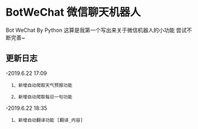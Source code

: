 # BotWeChat 微信聊天机器人
Bot WeChat By Python
这算是我第一个写出来关于微信机器人的小功能 尝试不断完善~

## 更新日志
-2019.6.22 17:09

      1、新增自动爬取天气预报功能
      
      2、新增自动爬取每日一句功能
-2019.6.22 18:35

      1、新增自动翻译功能 [翻译_内容]
